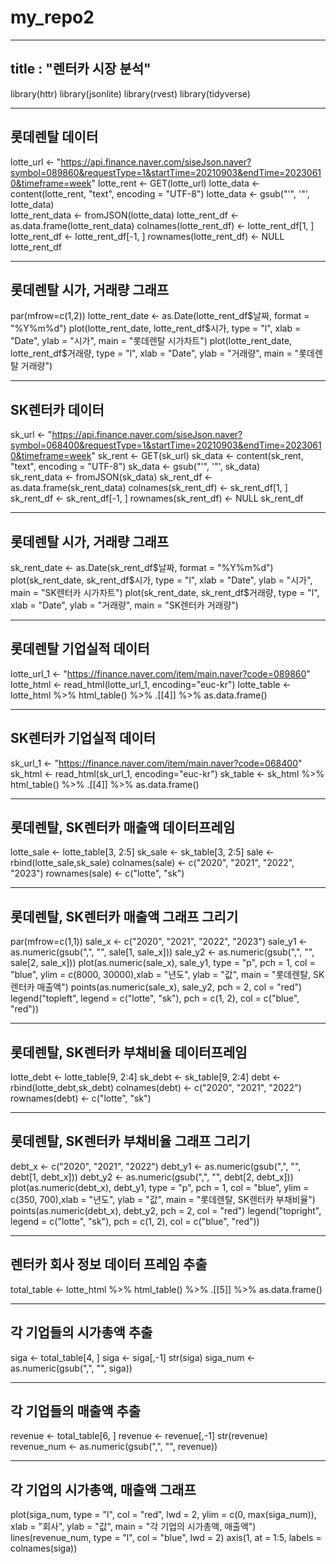 # my_repo2
---
title : "렌터카 시장 분석"
---

library(httr)
library(jsonlite)
library(rvest)
library(tidyverse)

---
롯데렌탈 데이터 
---
lotte_url <- "https://api.finance.naver.com/siseJson.naver?symbol=089860&requestType=1&startTime=20210903&endTime=20230610&timeframe=week"
lotte_rent <- GET(lotte_url)
lotte_data <- content(lotte_rent, "text", encoding = "UTF-8")
lotte_data <- gsub("'", '"', lotte_data)  
lotte_rent_data <- fromJSON(lotte_data)
lotte_rent_df <- as.data.frame(lotte_rent_data)
colnames(lotte_rent_df) <- lotte_rent_df[1, ]
lotte_rent_df <- lotte_rent_df[-1, ]
rownames(lotte_rent_df) <- NULL
lotte_rent_df

---
롯데렌탈 시가, 거래량 그래프
---
par(mfrow=c(1,2))
lotte_rent_date <- as.Date(lotte_rent_df$날짜, format = "%Y%m%d")
plot(lotte_rent_date, lotte_rent_df$시가, type = "l", xlab = "Date", ylab = "시가", main = "롯데렌탈 시가차트")
plot(lotte_rent_date, lotte_rent_df$거래량, type = "l", xlab = "Date", ylab = "거래량", main = "롯데렌탈 거래량")

---
SK렌터카 데이터
---
sk_url <- "https://api.finance.naver.com/siseJson.naver?symbol=068400&requestType=1&startTime=20210903&endTime=20230610&timeframe=week"
sk_rent <- GET(sk_url)
sk_data <- content(sk_rent, "text", encoding = "UTF-8")
sk_data <- gsub("'", '"', sk_data)  
sk_rent_data <- fromJSON(sk_data)
sk_rent_df <- as.data.frame(sk_rent_data)
colnames(sk_rent_df) <- sk_rent_df[1, ]
sk_rent_df <- sk_rent_df[-1, ]
rownames(sk_rent_df) <- NULL
sk_rent_df

---
롯데렌탈 시가, 거래량 그래프
---
sk_rent_date <- as.Date(sk_rent_df$날짜, format = "%Y%m%d")
plot(sk_rent_date, sk_rent_df$시가, type = "l", xlab = "Date", ylab = "시가", main = "SK렌터카 시가차트")
plot(sk_rent_date, sk_rent_df$거래량, type = "l", xlab = "Date", ylab = "거래량", main = "SK렌터카 거래량")

---
롯데렌탈 기업실적 데이터
---
lotte_url_1 <- "https://finance.naver.com/item/main.naver?code=089860"
lotte_html <- read_html(lotte_url_1, encoding="euc-kr")
lotte_table <- lotte_html %>%
  html_table() %>% 
  .[[4]] %>% 
  as.data.frame()
  
---
SK렌터카 기업실적 데이터
---
sk_url_1 <- "https://finance.naver.com/item/main.naver?code=068400"
sk_html <- read_html(sk_url_1, encoding="euc-kr")
sk_table <- sk_html %>%
  html_table() %>% 
  .[[4]] %>% 
  as.data.frame()
  
---
롯데렌탈, SK렌터카 매출액 데이터프레임
---
lotte_sale <- lotte_table[3, 2:5] 
sk_sale <- sk_table[3, 2:5]
sale <- rbind(lotte_sale,sk_sale)
colnames(sale) <- c("2020", "2021", "2022", "2023")
rownames(sale) <- c("lotte", "sk")

---
롯데렌탈, SK렌터카 매출액 그래프 그리기
---
par(mfrow=c(1,1))
sale_x <- c("2020", "2021", "2022", "2023")
sale_y1 <- as.numeric(gsub(",", "", sale[1, sale_x]))
sale_y2 <- as.numeric(gsub(",", "", sale[2, sale_x]))
plot(as.numeric(sale_x), sale_y1, type = "p", pch = 1, col = "blue", ylim = c(8000, 30000),xlab = "년도", ylab = "값", main = "롯데렌탈, SK렌터카 매출액")
points(as.numeric(sale_x), sale_y2, pch = 2, col = "red")
legend("topleft", legend = c("lotte", "sk"), pch = c(1, 2), col = c("blue", "red"))

---
롯데렌탈, SK렌터카 부채비율 데이터프레임
---
lotte_debt <- lotte_table[9, 2:4] 
sk_debt <- sk_table[9, 2:4]
debt <- rbind(lotte_debt,sk_debt)
colnames(debt) <- c("2020", "2021", "2022")
rownames(debt) <- c("lotte", "sk")

---
롯데렌탈, SK렌터카 부채비율 그래프 그리기
---
debt_x <- c("2020", "2021", "2022")
debt_y1 <- as.numeric(gsub(",", "", debt[1, debt_x]))
debt_y2 <- as.numeric(gsub(",", "", debt[2, debt_x]))
plot(as.numeric(debt_x), debt_y1, type = "p", pch = 1, col = "blue", ylim = c(350, 700),xlab = "년도", ylab = "값", main = "롯데렌탈, SK렌터카 부채비율")
points(as.numeric(debt_x), debt_y2, pch = 2, col = "red")
legend("topright", legend = c("lotte", "sk"), pch = c(1, 2), col = c("blue", "red"))

---
렌터카 회사 정보 데이터 프레임 추출
---
total_table <- lotte_html %>%
  html_table() %>% 
  .[[5]] %>% 
  as.data.frame()
  
---
각 기업들의 시가총액 추출
---
siga <- total_table[4, ]
siga <- siga[,-1]
str(siga)
siga_num <- as.numeric(gsub(",", "", siga))

---
각 기업들의 매출액 추출
---
revenue <- total_table[6, ]
revenue <- revenue[,-1]
str(revenue)
revenue_num <- as.numeric(gsub(",", "", revenue))

---
각 기업의 시가총액, 매출액 그래프
---
plot(siga_num, type = "l", col = "red", lwd = 2, ylim = c(0, max(siga_num)), xlab = "회사", ylab = "값", main = "각 기업의 시가총액, 매출액")
lines(revenue_num, type = "l", col = "blue", lwd = 2)
axis(1, at = 1:5, labels = colnames(siga))
